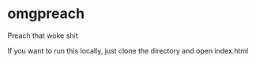 # omgpreach
Preach that woke shit

If you want to run this locally, just clone the directory and open index.html